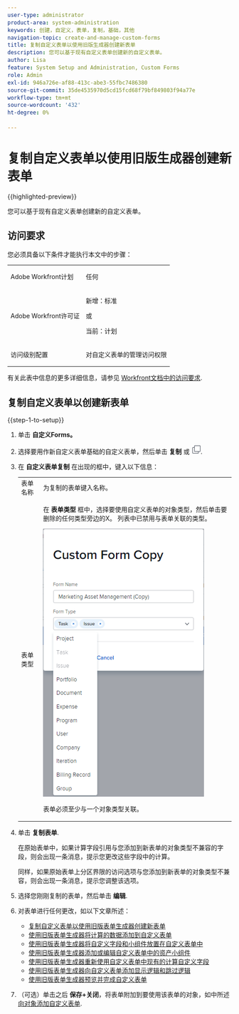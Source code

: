 ```yaml
---
user-type: administrator
product-area: system-administration
keywords: 创建，自定义，表单，复制，基础，其他
navigation-topic: create-and-manage-custom-forms
title: 复制自定义表单以使用旧版生成器创建新表单
description: 您可以基于现有自定义表单创建新的自定义表单。
author: Lisa
feature: System Setup and Administration, Custom Forms
role: Admin
exl-id: 946a726e-af88-413c-abe3-55fbc7486380
source-git-commit: 35de4535970d5cd15fcd68f79bf849803f94a77e
workflow-type: tm+mt
source-wordcount: '432'
ht-degree: 0%

---
```


# 复制自定义表单以使用旧版生成器创建新表单

{{highlighted-preview}}

您可以基于现有自定义表单创建新的自定义表单。

## 访问要求

您必须具备以下条件才能执行本文中的步骤：

<table style="table-layout:auto"> 
 <col> 
 <col> 
 <tbody> 
  <tr data-mc-conditions=""> 
   <td role="rowheader"> <p>Adobe Workfront计划</p> </td> 
   <td>任何</td> 
  </tr> 
  <tr> 
   <td role="rowheader">Adobe Workfront许可证</td> 
   <td>
   <p>新增：标准</p>
   <p>或</p>
   <p>当前：计划</p></td>
  </tr> 
  <tr data-mc-conditions=""> 
   <td role="rowheader">访问级别配置</td> 
   <td> <p>对自定义表单的管理访问权限</p> </td> 
  </tr> 
 </tbody> 
</table>

有关此表中信息的更多详细信息，请参见 [Workfront文档中的访问要求](/help/quicksilver/administration-and-setup/add-users/access-levels-and-object-permissions/access-level-requirements-in-documentation.md).

## 复制自定义表单以创建新表单

{{step-1-to-setup}}

1. 单击 **自定义Forms。**
1. 选择要用作新自定义表单基础的自定义表单，然后单击 **复制** <span class="preview">或 ![“复制”图标](assets/copy-icon.png).</span>
1. 在 **自定义表单复制** 在出现的框中，键入以下信息：

   <table style="table-layout:auto"> 
    <col> 
    <col> 
    <tbody> 
     <tr> 
      <td role="rowheader">表单名称</td> 
      <td>为复制的表单键入名称。</td> 
     </tr> 
     <tr> 
      <td role="rowheader"> <p role="rowheader">表单类型 </p> </td> 
      <td> <p>在 <b>表单类型</b> 框中，选择要使用自定义表单的对象类型，然后单击要删除的任何类型旁边的X。 列表中已禁用与表单关联的类型。</p> 
      <p><img src="assets/copy-form-obj-types.png"></p> 
      <p>表单必须至少与一个对象类型关联。</p> 
      </td> 
     </tr> 
    </tbody> 
   </table>

1. 单击 **复制表单**.

   在原始表单中，如果计算字段引用与您添加到新表单的对象类型不兼容的字段，则会出现一条消息，提示您更改这些字段中的计算。

   同样，如果原始表单上分区界限的访问选项与您添加到新表单的对象类型不兼容，则会出现一条消息，提示您调整该选项。

1. 选择您刚刚复制的表单，然后单击 **编辑**.
1. 对表单进行任何更改，如以下文章所述：

   * [复制自定义表单以使用旧版表单生成器创建新表单](#Add2)
   * [使用旧版表单生成器将计算的数据添加到自定义表单](../../../administration-and-setup/customize-workfront/create-manage-custom-forms/add-calculated-data-to-custom-form.md)
   * [使用旧版表单生成器将自定义字段和小组件放置在自定义表单中](../../../administration-and-setup/customize-workfront/create-manage-custom-forms/position-fields-in-a-custom-form.md)
   * [使用旧版表单生成器添加或编辑自定义表单中的资产小组件](../../../administration-and-setup/customize-workfront/create-manage-custom-forms/add-widget-or-edit-its-properties-in-a-custom-form.md)
   * [使用旧版表单生成器重新使用自定义表单中现有的计算自定义字段](../../../administration-and-setup/customize-workfront/create-manage-custom-forms/use-existing-calc-field-new-custom-form.md)
   * [使用旧版表单生成器向自定义表单添加显示逻辑和跳过逻辑](../../../administration-and-setup/customize-workfront/create-manage-custom-forms/display-or-skip-logic-custom-form.md)
   * [使用旧版表单生成器预览并完成自定义表单](../../../administration-and-setup/customize-workfront/create-manage-custom-forms/preview-and-complete-a-custom-form.md)

1. （可选）单击之后 **保存+关闭**，将表单附加到要使用该表单的对象，如中所述 [向对象添加自定义表单](../../../workfront-basics/work-with-custom-forms/add-a-custom-form-to-an-object.md).
